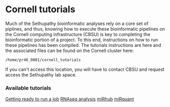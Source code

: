 # Cornell tutorials

Much of the Sethupathy bioinformatic analyses rely on a core set of piplines, and thus, knowing how to execute these bioinformatic pipelines on the Cornell computing infrastructure (CBSU) is key to completing the bioinformatic portion of a project. To this end, instructions on how to run these pipelines has been compiled. The tutorials instructions are here and the associated files can be found on the Cornell cluster here:
```
/home/pr46_0001/cornell_tutorials
```

If you can't access this location, you will have to contact CBSU and request access the Sethupathy lab space.

### Available tutorials
[Getting ready to run a job](https://github.com/Sethupathy-Lab/cornell_tutorials/blob/master/getting_ready_to_run_a_job.md)
[RNAseq analysis](https://github.com/Sethupathy-Lab/cornell_tutorials/tree/master/RNAseq_analysis_tutorial)
[miRhub](https://github.com/Sethupathy-Lab/cornell_tutorials/tree/master/miRhub_tutorial)
[miRquant](https://github.com/Sethupathy-Lab/cornell_tutorials/tree/master/miRquant_tutorial)

